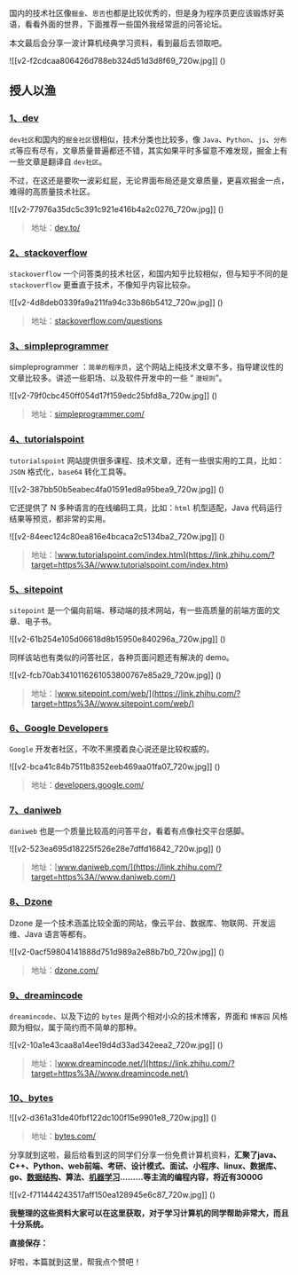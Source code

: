 



国内的技术社区像`掘金`、`思否`也都是比较优秀的，但是身为程序员更应该锻炼好英语，看看外面的世界，下面推荐一些国外我经常逛的问答论坛。

本文最后会分享一波计算机经典学习资料，看到最后去领取吧。  


![[v2-f2cdcaa806426d788eb324d51d3d8f69_720w.jpg]]
()

  


## 授人以渔

### [1、dev](https://link.zhihu.com/?target=https%3A//dev.to/)

`dev社区`和国内的`掘金社区`很相似，技术分类也比较多，像 `Java`、`Python`、`js`、`分布式`等应有尽有，文章质量普遍都还不错，其实如果平时多留意不难发现，掘金上有一些文章是翻译自 `dev社区`。

不过，在这还是要吹一波彩虹屁，无论界面布局还是文章质量，更喜欢掘金一点，难得的高质量技术社区。  


![[v2-77976a35dc5c391c921e416b4a2c0276_720w.jpg]]
()

  



> 地址：[dev.to/](https://link.zhihu.com/?target=https%3A//dev.to/)

### [2、stackoverflow](https://link.zhihu.com/?target=https%3A//stackoverflow.com/questions)

`stackoverflow` 一个问答类的技术社区，和国内知乎比较相似，但与知乎不同的是 `stackoverflow` 更垂直于技术，不像知乎内容比较杂。  


![[v2-4d8deb0339fa9a211fa94c33b86b5412_720w.jpg]]
()

  



> 地址：[stackoverflow.com/questions](https://link.zhihu.com/?target=https%3A//stackoverflow.com/questions)

### [3、simpleprogrammer](https://link.zhihu.com/?target=https%3A//simpleprogrammer.com/)

simpleprogrammer ：`简单的程序员`，这个网站上纯技术文章不多，指导建议性的文章比较多。讲述一些职场、以及软件开发中的一些 “ `潜规则`”。  


![[v2-79f0cbc450ff054d17f159edc25bfd8a_720w.jpg]]
()

  



> 地址：[simpleprogrammer.com/](https://link.zhihu.com/?target=https%3A//simpleprogrammer.com/)

### [4、tutorialspoint](https://link.zhihu.com/?target=https%3A//www.tutorialspoint.com/index.htm)

`tutorialspoint` 网站提供很多课程、技术文章，还有一些很实用的工具，比如：`JSON` 格式化，`base64` 转化工具等。  


![[v2-387bb50b5eabec4fa01591ed8a95bea9_720w.jpg]]
()

  
它还提供了 N 多种语言的在线编码工具，比如：`html` 机型适配，Java 代码运行结果等预览，都非常的实用。

  


![[v2-84eec124c80ea816e4bcaca2c5134ba2_720w.jpg]]
()

  



> 地址：[www.tutorialspoint.com/index.htm](https://link.zhihu.com/?target=https%3A//www.tutorialspoint.com/index.htm)

### [5、sitepoint](https://link.zhihu.com/?target=https%3A//www.sitepoint.com/web/)

`sitepoint` 是一个偏向前端、移动端的技术网站，有一些高质量的前端方面的文章、电子书。

  


![[v2-61b254e105d06618d8b15950e840296a_720w.jpg]]
()

  
同样该站也有类似的问答社区，各种页面问题还有解决的 demo。  


![[v2-fcb70ab3410116261053800767e85a29_720w.jpg]]
()

  



> 地址：[www.sitepoint.com/web/](https://link.zhihu.com/?target=https%3A//www.sitepoint.com/web/)

### [6、Google Developers](https://link.zhihu.com/?target=https%3A//developers.google.com/)

`Google` 开发者社区，不吹不黑摸着良心说还是比较权威的。  


![[v2-bca41c84b7511b8352eeb469aa01fa07_720w.jpg]]
()

  



> 地址：[developers.google.com/](https://link.zhihu.com/?target=https%3A//developers.google.com/)

### [7、daniweb](https://link.zhihu.com/?target=https%3A//www.daniweb.com/)

`daniweb` 也是一个质量比较高的问答平台，看着有点像社交平台感脚。

  


![[v2-523ea695d18225f526e28e7dffd16842_720w.jpg]]
()

  



> 地址：[www.daniweb.com/](https://link.zhihu.com/?target=https%3A//www.daniweb.com/)

### [8、Dzone](https://link.zhihu.com/?target=https%3A//dzone.com/)

Dzone 是一个技术涵盖比较全面的网站，像云平台、数据库、物联网、开发运维、Java 语言等都有。  


![[v2-0acf59804141888d751d989a2e88b7b0_720w.jpg]]
()

  



> 地址：[dzone.com/](https://link.zhihu.com/?target=https%3A//dzone.com/)

### [9、dreamincode](https://link.zhihu.com/?target=https%3A//www.dreamincode.net/)

`dreamincode`、以及下边的 `bytes` 是两个相对小众的技术博客，界面和 `博客园` 风格颇为相似，属于简约而不简单的那种。  


![[v2-10a1e43caa8a14ee19d4d33ad342eea2_720w.jpg]]
()

  



> 地址：[www.dreamincode.net/](https://link.zhihu.com/?target=https%3A//www.dreamincode.net/)

### [10、bytes](https://link.zhihu.com/?target=https%3A//bytes.com/)

  


![[v2-d361a31de40fbf122dc100f15e9901e8_720w.jpg]]
()

  



> 地址：[bytes.com/](https://link.zhihu.com/?target=https%3A//bytes.com/)

分享就到这啦，最后给看到这的同学们分享一份免费计算机资料，**汇聚了java、C++、Python、web前端、考研、设计模式、面试、小程序、linux、数据库、go、[数据结构](https://www.zhihu.com/search?q=%E6%95%B0%E6%8D%AE%E7%BB%93%E6%9E%84&search_source=Entity&hybrid_search_source=Entity&hybrid_search_extra=%7B%22sourceType%22%3A%22answer%22%2C%22sourceId%22%3A2471956490%7D)、算法、[机器学习](https://www.zhihu.com/search?q=%E6%9C%BA%E5%99%A8%E5%AD%A6%E4%B9%A0&search_source=Entity&hybrid_search_source=Entity&hybrid_search_extra=%7B%22sourceType%22%3A%22answer%22%2C%22sourceId%22%3A2324789598%7D)………等主流的编程内容，将近有3000G**

![[v2-f711444243517aff150ea128945e6c87_720w.jpg]]
()

**我整理的这些资料大家可以在这里获取，对于学习计算机的同学帮助非常大，而且十分系统。**

**直接保存：**

好啦，本篇就到这里，帮我点个赞吧！





